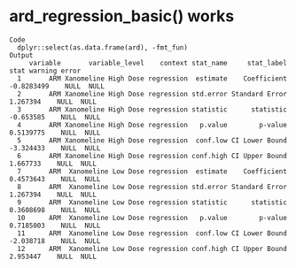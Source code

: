 # ard_regression_basic() works

    Code
      dplyr::select(as.data.frame(ard), -fmt_fun)
    Output
         variable       variable_level    context stat_name     stat_label       stat warning error
      1       ARM Xanomeline High Dose regression  estimate    Coefficient -0.8283499    NULL  NULL
      2       ARM Xanomeline High Dose regression std.error Standard Error   1.267394    NULL  NULL
      3       ARM Xanomeline High Dose regression statistic      statistic  -0.653585    NULL  NULL
      4       ARM Xanomeline High Dose regression   p.value        p-value  0.5139775    NULL  NULL
      5       ARM Xanomeline High Dose regression  conf.low CI Lower Bound  -3.324433    NULL  NULL
      6       ARM Xanomeline High Dose regression conf.high CI Upper Bound   1.667733    NULL  NULL
      7       ARM  Xanomeline Low Dose regression  estimate    Coefficient  0.4573643    NULL  NULL
      8       ARM  Xanomeline Low Dose regression std.error Standard Error   1.267394    NULL  NULL
      9       ARM  Xanomeline Low Dose regression statistic      statistic  0.3608698    NULL  NULL
      10      ARM  Xanomeline Low Dose regression   p.value        p-value  0.7185003    NULL  NULL
      11      ARM  Xanomeline Low Dose regression  conf.low CI Lower Bound  -2.038718    NULL  NULL
      12      ARM  Xanomeline Low Dose regression conf.high CI Upper Bound   2.953447    NULL  NULL

